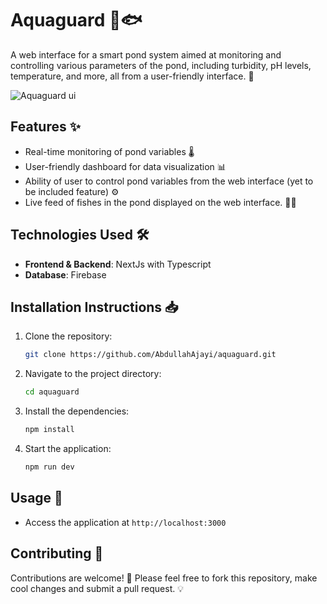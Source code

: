 # Aquaguard 🌊🐟

A web interface for a smart pond system aimed at monitoring and controlling various parameters of the pond, including turbidity, pH levels, temperature, and more, all from a user-friendly interface. 🌱

![Aquaguard ui](https://media.licdn.com/dms/image/v2/D4D22AQED2TIfr6vQtA/feedshare-shrink_1280/feedshare-shrink_1280/0/1728744063932?e=1732752000&v=beta&t=1ne3vPo3NcVhiFHYpmrYnovbvwM0i_fy9qvA70qW85Q)

## Features ✨

- Real-time monitoring of pond variables 🌡️
- User-friendly dashboard for data visualization 📊
- Ability of user to control pond variables from the web interface (yet to be included feature) ⚙️
- Live feed of fishes in the pond displayed on the web interface. 🎥🐠

## Technologies Used 🛠️

- **Frontend & Backend**: NextJs with Typescript
- **Database**: Firebase

## Installation Instructions 📥

1. Clone the repository:
   ```bash
   git clone https://github.com/AbdullahAjayi/aquaguard.git
   ```
2. Navigate to the project directory:
   ```bash
   cd aquaguard
   ```
3. Install the dependencies:
   ```bash
   npm install
   ```
4. Start the application:
   ```bash
   npm run dev
   ```

## Usage 🚀

- Access the application at `http://localhost:3000`

## Contributing 🤝

Contributions are welcome! 🚀 Please feel free to fork this repository, make cool changes and submit a pull request. 💡
